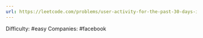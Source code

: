 ```yaml
---
url: https://leetcode.com/problems/user-activity-for-the-past-30-days-i
---
```


Difficulty: #easy
Companies: #facebook